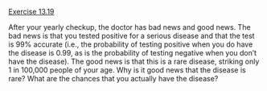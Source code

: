 [Exercise 13.19](ex_19/)

After your yearly checkup, the doctor has bad news and good news. The
bad news is that you tested positive for a serious disease and that the
test is 99% accurate (i.e., the probability of testing positive when you
do have the disease is 0.99, as is the probability of testing negative
when you don’t have the disease). The good news is that this is a rare
disease, striking only 1 in 100,000 people of your age. Why is it good
news that the disease is rare? What are the chances that you actually
have the disease?
